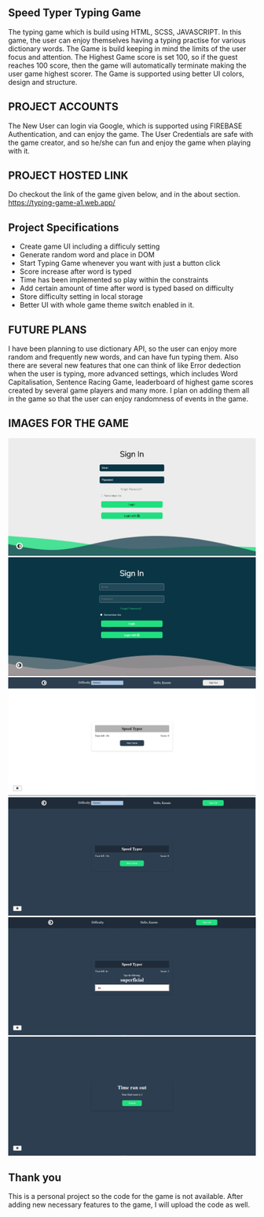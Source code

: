 ## Speed Typer Typing Game

The typing game which is build using HTML, SCSS, JAVASCRIPT. In this game, the user can enjoy themselves having a typing practise for various dictionary words.
The Game is build keeping in mind the limits of the user focus and attention.
The Highest Game score is set 100, so if the guest reaches 100 score, then the game will automatically terminate making the user game highest scorer.
The Game is supported using better UI colors, design and structure.

## PROJECT ACCOUNTS

The New User can login via Google, which is supported using FIREBASE Authentication, and can enjoy the game.
The User Credentials are safe with the game creator, and so he/she can fun and enjoy the game when playing with it.

## PROJECT HOSTED LINK

Do checkout the link of the game given below, and in the about section.
https://typing-game-a1.web.app/

## Project Specifications

- Create game UI including a difficuly setting
- Generate random word and place in DOM
- Start Typing Game whenever you want with just a button click
- Score increase after word is typed
- Time has been implemented so play within the constraints
- Add certain amount of time after word is typed based on difficulty
- Store difficulty setting in local storage
- Better UI with whole game theme switch enabled in it.

## FUTURE PLANS

I have been planning to use dictionary API, so the user can enjoy more random and frequently new words, and can have fun typing them.
Also there are several new features that one can think of like Error dedection when the user is typing, more advanced settings, which includes Word Capitalisation, Sentence Racing Game, leaderboard of highest game scores created by several game players and many more.
I plan on adding them all in the game so that the user can enjoy randomness of events in the game.

## IMAGES FOR THE GAME

![1](./images/image1.jpg)
![2](./images/image2.jpg)
![3](./images/image3.jpg)
![4](./images/image4.jpg)
![5](./images/image5.jpg)
![6](./images/image6.jpg)

## Thank you

This is a personal project so the code for the game is not available.
After adding new necessary features to the game, I will upload the code as well.
